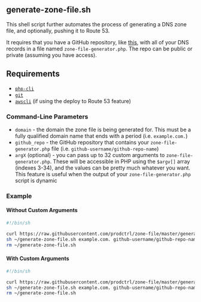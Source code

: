 ## generate-zone-file.sh

This shell script further automates the process of generating a DNS zone file, and optionally, pushing it to Route 53.

It requires that you have a GitHub repository, like [this](https://github.com/prodctrl/zone-file-example), with all of your DNS records in a file named `zone-file-generator.php`. The repo can be public or private (assuming you have access).

## Requirements
- [`php-cli`](https://www.php.net/manual/en/features.commandline.php)
- [`git`](https://git-scm.com/)
- [`awscli`](https://aws.amazon.com/cli/) (if using the deploy to Route 53 feature)

### Command-Line Parameters
- `domain` - the domain the zone file is being generated for. This must be a fully qualified domain name that ends with a period (i.e. `example.com.`)
- `github_repo` - the GitHub repository that contains your `zone-file-generator.php` file (i.e. `github-username/github-repo-name`)
- `argX` (optional) - you can pass up to 32 custom arguments to `zone-file-generator.php`. These will be accessible in PHP using the `$argv[]` array (indexes 3-34), and the values can be pretty much whatever you want. This feature is useful when the output of your `zone-file-generator.php` script is dynamic

### Example
#### Without Custom Arguments
```sh
#!/bin/sh

curl https://raw.githubusercontent.com/prodctrl/zone-file/master/generate-zone-file.sh > ~/generate-zone-file.sh
sh ~/generate-zone-file.sh example.com. github-username/github-repo-name
rm ~/generate-zone-file.sh
```

#### With Custom Arguments
```sh
#!/bin/sh

curl https://raw.githubusercontent.com/prodctrl/zone-file/master/generate-zone-file.sh > ~/generate-zone-file.sh
sh ~/generate-zone-file.sh example.com. github-username/github-repo-name www1 node5
rm ~/generate-zone-file.sh
```